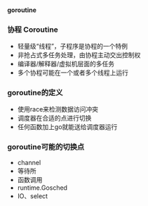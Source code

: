 #### goroutine

### 协程 Coroutine
- 轻量级“线程”，子程序是协程的一个特例
- 非抢占式多任务处理，由协程主动交出控制权
- 编译器/解释器/虚拟机层面的多任务
- 多个协程可能在一个或者多个线程上运行

### goroutine的定义
- 使用race来检测数据访问冲突
- 调度器在合适的点进行切换
- 任何函数加上go就能送给调度器运行

### goroutine可能的切换点
- channel
- 等待所
- 函数调用
- runtime.Gosched
- IO、select